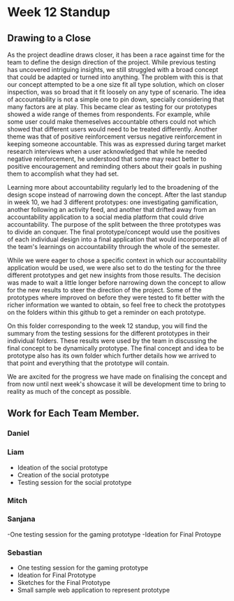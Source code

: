 # Week 12 Standup 

## Drawing to a Close 

As the project deadline draws closer, it has been a race against time for the team to define the design direction of the project. While previous testing has uncovered intriguing insights, we still struggled with a broad concept that could be adapted or turned into anything. The problem with this is that our concept attempted to be a one size fit all type solution, which on closer inspection, was so broad that it fit loosely on any type of scenario. The idea of accountability is not a simple one to pin down, specially considering that many factors are at play. This became clear as testing for our prototypes showed a wide range of themes from respondents. For example, while some user could make themeselves accountable others could not which showed that different users would need to be treated differently. Another theme was that of positive reinforcement versus negative reinforcement in keeping someone accountable. This was as expressed during target market research interviews when a user acknowledged that while he needed negative reinforcement, he understood that some may react better to positive encouragement and reminding others about their goals in pushing them to accomplish what they had set. 

Learning more about accountability regularly led to the broadening of the design scope instead of narrowing down the concept. After the last standup in week 10, we had 3 different prototypes: one investigating gamification, another following an activity feed, and another that drifted away from an accountability application to a social media platform that could drive accountability. The purpose of the split between the three prototypes was to divide an conquer. The final prototype/concept would use the positives of each individual design into a final application that would incorporate all of the team's learnings on accountability through the whole of the semester.

While we were eager to chose a specific context in which our accountability application would be used, we were also set to do the testing for the three different prototypes and get new insights from those results. The decision was made to wait a little longer before narrowing down the concept to allow for the new results to steer the direction of the project. Some of the prototypes where improved on before they were tested to fit better with the richer information we wanted to obtain, so feel free to check the prototypes on the folders within this github to get a reminder on each prototype.

On this folder corresponding to the week 12 standup, you will find the summary from the testing sessions for the different prototypes in their individual folders. These results were used by the team in discussing the final concept to be dynamically prototype. The final concept and idea to be prototype also has its own folder which further details how we arrived to that point and everything that the prototype will contain. 

We are axcited for the progress we have made on finalising the concept and from now until next week's showcase it will be development time to bring to reality as much of the concept as possible. 

## Work for Each Team Member. 

### Daniel

### Liam
- Ideation of the social prototype
- Creation of the social prototype
- Testing session for the social prototype

### Mitch 

### Sanjana

-One testing session for the gaming prototype
-Ideation for Final Protoype

### Sebastian 

* One testing session for the gaming prototype
* Ideation for Final Prototype
* Sketches for the Final Prototype
* Small sample web application to represent prototype




